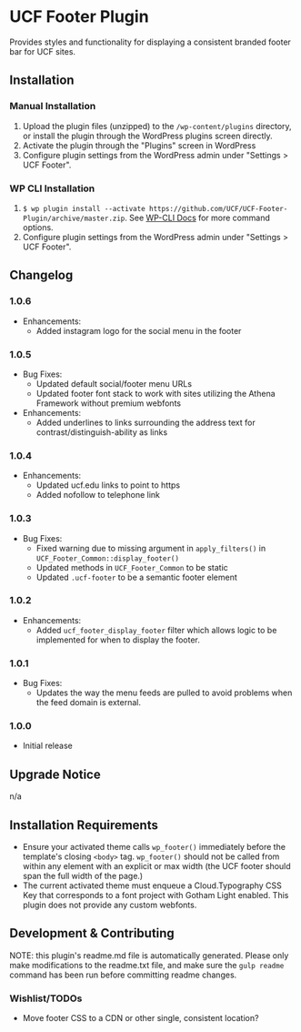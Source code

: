 # UCF Footer Plugin #

Provides styles and functionality for displaying a consistent branded footer bar for UCF sites.


## Installation ##

### Manual Installation ###
1. Upload the plugin files (unzipped) to the `/wp-content/plugins` directory, or install the plugin through the WordPress plugins screen directly.
2. Activate the plugin through the "Plugins" screen in WordPress
3. Configure plugin settings from the WordPress admin under "Settings > UCF Footer".

### WP CLI Installation ###
1. `$ wp plugin install --activate https://github.com/UCF/UCF-Footer-Plugin/archive/master.zip`.  See [WP-CLI Docs](http://wp-cli.org/commands/plugin/install/) for more command options.
2. Configure plugin settings from the WordPress admin under "Settings > UCF Footer".


## Changelog ##

### 1.0.6 ###
* Enhancements:
  * Added instagram logo for the social menu in the footer

### 1.0.5 ###
* Bug Fixes:
  * Updated default social/footer menu URLs
  * Updated footer font stack to work with sites utilizing the Athena Framework without premium webfonts
* Enhancements:
  * Added underlines to links surrounding the address text for contrast/distinguish-ability as links

### 1.0.4 ###
* Enhancements:
  * Updated ucf.edu links to point to https
  * Added nofollow to telephone link

### 1.0.3 ###
* Bug Fixes:
  * Fixed warning due to missing argument in `apply_filters()` in `UCF_Footer_Common::display_footer()`
  * Updated methods in `UCF_Footer_Common` to be static
  * Updated `.ucf-footer` to be a semantic footer element

### 1.0.2 ###
* Enhancements:
    * Added `ucf_footer_display_footer` filter which allows logic to be implemented for when to display the footer.

### 1.0.1 ###
* Bug Fixes:
  * Updates the way the menu feeds are pulled to avoid problems when the feed domain is external.

### 1.0.0 ###
* Initial release


## Upgrade Notice ##

n/a


## Installation Requirements ##

* Ensure your activated theme calls `wp_footer()` immediately before the template's closing `<body>` tag.  `wp_footer()` should not be called from within any element with an explicit or max width (the UCF footer should span the full width of the page.)
* The current activated theme must enqueue a Cloud.Typography CSS Key that corresponds to a font project with Gotham Light enabled.  This plugin does not provide any custom webfonts.


## Development & Contributing ##

NOTE: this plugin's readme.md file is automatically generated.  Please only make modifications to the readme.txt file, and make sure the `gulp readme` command has been run before committing readme changes.

### Wishlist/TODOs ###
* Move footer CSS to a CDN or other single, consistent location?

